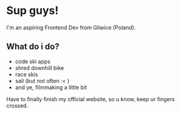 # Sup guys! 

I'm an aspiring Frontend Dev from Gliwice (Poland). 

## What do i do? 
- code ski apps 
- shred downhill bike
- race skis 
- sail (but not often :< ) 
- and ye, filmmaking a little bit 

Have to finally finish my official website, so u know, keep ur fingers crossed. 
